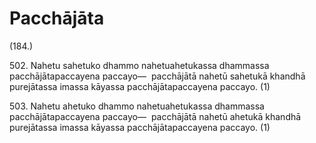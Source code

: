 

# Pacchājāta







(184.)

502\. Nahetu sahetuko dhammo nahetuahetukassa dhammassa pacchājātapaccayena paccayo—  pacchājātā nahetū sahetukā khandhā purejātassa imassa kāyassa pacchājātapaccayena paccayo. (1)

503\. Nahetu ahetuko dhammo nahetuahetukassa dhammassa pacchājātapaccayena paccayo—  pacchājātā nahetū ahetukā khandhā purejātassa imassa kāyassa pacchājātapaccayena paccayo. (1)




